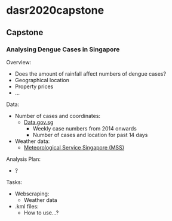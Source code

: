 # dasr2020capstone

## Capstone
### Analysing Dengue Cases in Singapore

Overview:
- Does the amount of rainfall affect numbers of dengue cases?
- Geographical location
- Property prices
- ...

Data:
- Number of cases and coordinates:
  - [Data.gov.sg](https://data.gov.sg/)
    - Weekly case numbers from 2014 onwards
    - Number of cases and location for past 14 days
- Weather data:
  - [Meteorological Service Singapore (MSS)](http://www.weather.gov.sg/climate-historical-daily/)

Analysis Plan:
- ?

Tasks:
- Webscraping:
  - Weather data
- .kml files:
  - How to use...?
